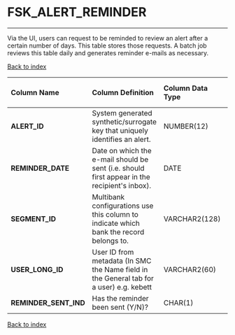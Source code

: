 # FSK_ALERT_REMINDER

---

Via the UI, users can request to be reminded to review an alert after a certain number of days.  This table stores those requests.  A batch job reviews this table daily and generates reminder e-mails as necessary.

[Back to index](./index.md)

| Column Name           | Column Definition                                                                            | Column Data Type   | Column Null Option                                                                                          | PK   | FK   |
|:----------------------|:---------------------------------------------------------------------------------------------|:-------------------|:------------------------------------------------------------------------------------------------------------|:-----|:-----|
| **ALERT_ID**          | System generated synthetic/surrogate key that uniquely identifies an alert.                  | NUMBER(12)         | Not Null                                                                                                    | No   | Yes  |
| **REMINDER_DATE**     | Date on which the e-mail should be sent (i.e. should first appear in the recipient's inbox). | DATE               | Not Null                                                                                                    | Yes  | No   |
| **SEGMENT_ID**        | Multibank configurations use this column to indicate which bank the record belongs to.       | VARCHAR2(128)      | Not Null                                                                                                    | No   | Yes  |
| **USER_LONG_ID**      | User ID from metadata (In SMC the Name field in the General tab for a user) e.g. kebett      | VARCHAR2(60)       | Not Null | Yes  | No   |
| **REMINDER_SENT_IND** | Has the reminder been sent (Y/N)?                                                            | CHAR(1)            | Null                                                                                                        | No   | No   |

[Back to index](./index.md)
